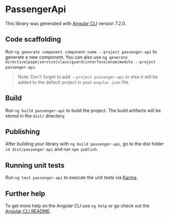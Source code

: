 # PassengerApi

This library was generated with [Angular CLI](https://github.com/angular/angular-cli) version 7.2.0.

## Code scaffolding

Run `ng generate component component-name --project passenger-api` to generate a new component. You can also use `ng generate directive|pipe|service|class|guard|interface|enum|module --project passenger-api`.

> Note: Don't forget to add `--project passenger-api` or else it will be added to the default project in your `angular.json` file.

## Build

Run `ng build passenger-api` to build the project. The build artifacts will be stored in the `dist/` directory.

## Publishing

After building your library with `ng build passenger-api`, go to the dist folder `cd dist/passenger-api` and run `npm publish`.

## Running unit tests

Run `ng test passenger-api` to execute the unit tests via [Karma](https://karma-runner.github.io).

## Further help

To get more help on the Angular CLI use `ng help` or go check out the [Angular CLI README](https://github.com/angular/angular-cli/blob/master/README.md).
